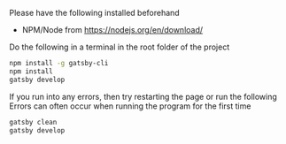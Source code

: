 Please have the following installed beforehand
- NPM/Node from https://nodejs.org/en/download/

Do the following in a terminal in the root folder of the project
```sh
npm install -g gatsby-cli
npm install
gatsby develop
```

If you run into any errors, then try restarting the page or run the following
Errors can often occur when running the program for the first time
```sh
gatsby clean
gatsby develop
```